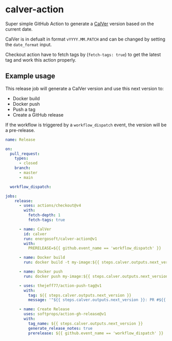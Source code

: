 # calver-action

Super simple GitHub Action to generate a [CalVer](https://calver.org/) version based on the current date.

CalVer is in defualt in format `vYYYY.MM.PATCH` and can be changed by setting the `date_format` input.

Checkout action have to fetch tags by (`fetch-tags: true`) to get the latest tag and work this action properly.

## Example usage

This release job will generate a CalVer version and use this next version to:

- Docker build
- Docker push
- Push a tag
- Create a GitHub release

If the workflow is triggered by a `workflow_dispatch` event, the version will be a pre-release.

```yaml
name: Release

on:
  pull_request:
    types:
      - closed
    branch:
      - master
      - main

  workflow_dispatch:

jobs:
    release:
      - uses: actions/checkout@v4
        with:
          fetch-depth: 1
          fetch-tags: true

      - name: CalVer
        id: calver
        run: energosoft/calver-action@v1
        with:
          PRERELEASE=${{ github.event_name == 'workflow_dispatch' }}

      - name: Docker build
        run: docker build -t my-image:${{ steps.calver.outputs.next_version }} .

      - name: Docker push
        run: docker push my-image:${{ steps.calver.outputs.next_version }}

      - uses: thejeff77/action-push-tag@v1
        with:
          tag: ${{ steps.calver.outputs.next_version }}
          message: '"${{ steps.calver.outputs.next_version }}: PR #${{ github.event.pull_request.number }} - ${{ github.event.pull_request.title }}"'

      - name: Create Release
        uses: softprops/action-gh-release@v1
        with:
          tag_name: ${{ steps.calver.outputs.next_version }}
          generate_release_notes: true
          prerelease: ${{ github.event_name == 'workflow_dispatch' }}
```
